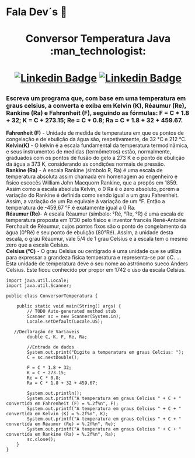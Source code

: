 # Fala Dev´s  :vulcan_salute:
 

<h1 align="center"> 
	 Conversor Temperatura Java   :man_technologist:
<h1 align="center">  
	
	
	
	
[![Linkedin Badge](https://img.shields.io/badge/Java-ED8B00?style=for-the-badge&logo=java&logoColor=white&link=https://www.w3schools.com/java/default.asp)](https://www.w3schools.com/java/default.asp) [![Linkedin Badge](https://img.shields.io/badge/LinkedIn-0077B5?style=for-the-badge&logo=linkedin&logoColor=white&link=https://www.linkedin.com/in/prasempreweb/)](https://www.linkedin.com/in/prasempreweb/)
	

### Escreva um programa que, com base em uma temperatura em graus celsius, a converta e exiba em Kelvin (K), Réaumur (Re), Rankine (Ra) e Fahrenheit (F), seguindo as fórmulas: F = C * 1.8 + 32; K = C + 273.15; Re = C * 0.8; Ra = C * 1.8 + 32 + 459.67.  

**Fahrenheit (F)** - Unidade de medida de temperatura em que os pontos de congelação e de ebulição da água são, respetivamente, de 32 °C e 212 °C.  
**Kelvin(K)** - O kelvin é a escala fundamental da temperatura termodinâmica, e seus instrumentos de medidas (termômetros) estão, normalmente, graduados com os pontos de fusão do gelo a 273 K e o ponto de ebulição da água a 373 K, considerando as condições normais de pressão.  
**Rankine (Ra)** - A escala Rankine (símbolo R, Ra) é uma escala de temperatura absoluta assim chamada em homenagem ao engenheiro e físico escocês William John Macquorn Rankine, que a propôs em 1859. Assim como a escala absoluta Kelvin, o 0 Ra é o zero absoluto, porém a variação do Rankine é definida como sendo igual a um grau Fahrenheit. Assim, a variação de um Ra equivale à variação de um °F. Então a temperatura de -459,67 °F é exatamente igual a 0 Ra.  
**Réaumur (Re)**- A escala Réaumur (símbolo: °Ré, °Re, °R) é uma escala de temperatura proposta em 1730 pelo físico e inventor francês René-Antoine Ferchault de Réaumur, cujos pontos fixos são o ponto de congelamento da água (0°Ré) e seu ponto de ebulição (80°Ré). Assim, a unidade desta escala, o grau Réaumur, vale 5/4 de 1 grau Celsius e a escala tem o mesmo zero que a escala Celsius.   
**Celsius (°C)** - O grau Celsius ou centígrado é uma unidade que se utiliza para expressar a grandeza física temperatura e representa-se por oC. ... Esta unidade de temperatura deve o seu nome ao astrónomo sueco Anders Celsius. Este ficou conhecido por propor em 1742 o uso da escala Celsius.   



```
import java.util.Locale;
import java.util.Scanner;

public class ConversorTemperatura {

	public static void main(String[] args) {
		// TODO Auto-generated method stub		
		Scanner sc = new Scanner(System.in);
		Locale.setDefault(Locale.US);  
    
   //Declaração de Variaveis
		double C, K, F, Re, Ra;  
    
		//Entrada de dados  
		System.out.print("Digite a temperatura em graus Celcius: ");
		C = sc.nextDouble();	
    
		F = C * 1.8 + 32;
		K = C + 273.15;
		Re = C * 0.8;
		Ra = C * 1.8 + 32 + 459.67;  
    
		System.out.println();  
		System.out.printf("A temperatura em graus Celcius " + C + " convertida em Fahrenheit (F) = %.2f%n", F);
		System.out.printf("A temperatura em graus Celcius " + C + " convertida em Kelvin (K) = %.2f%n", K);
		System.out.printf("A temperatura em graus Celcius " + C + " convertida em Réaumur (Re) = %.2f%n", Re);
		System.out.printf("A temperatura em graus Celcius " + C + " convertida em Rankine (Ra) = %.2f%n", Ra);
		sc.close();	
	}
}
```
